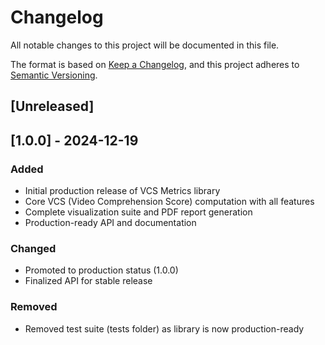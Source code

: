 # Changelog

All notable changes to this project will be documented in this file.

The format is based on [Keep a Changelog](https://keepachangelog.com/en/1.0.0/),
and this project adheres to [Semantic Versioning](https://semver.org/spec/v2.0.0.html).

## [Unreleased]

## [1.0.0] - 2024-12-19

### Added
- Initial production release of VCS Metrics library
- Core VCS (Video Comprehension Score) computation with all features
- Complete visualization suite and PDF report generation
- Production-ready API and documentation

### Changed
- Promoted to production status (1.0.0)
- Finalized API for stable release

### Removed
- Removed test suite (tests folder) as library is now production-ready